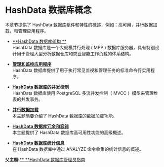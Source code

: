 # HashData 数据库概念

本章节提供了 HashData 数据库组件和特性的概述，例如：高可用，并行数据加载，和管理应用程序。

* [**HashData 数据库架构  **](/hashdata-shu-ju-ku-gai-nian/guan-yu-hashdata-jia-gou.md)  
  HashData 数据库是一个大规模并行处理 \( MPP \) 数据库服务器，具有特别设计用于管理大型分析数据仓库和商业智能工作负载的体系结构。

* [**管理和监控应用程序**](/hashdata-shu-ju-ku-gai-nian/guan-yu-guan-li-he-jian-shi-gong-ju.md)  
  HashData 数据库提供了用于执行常见监视和管理任务的标准命令行实用程序。

* [**HashData 数据库的并发控制**](/hashdata-shu-ju-ku-gai-nian/hashdata-shu-ju-ku-de-bing-fa-kong-zhi.md)  
  HashData 数据库使用 PostgreSQL 多流并发控制（ MVCC ）模型来管理堆表的并发事务。

* [**并行数据加载**](/hashdata-shu-ju-ku-gai-nian/guan-yu-ping-xing-shu-ju-jia-zai.md)  
  本主题简要介绍了 HashData 数据库的数据加载功能。

* [**HashData 数据库冗余和容错**](/hashdata-shu-ju-ku-gai-nian/hashdata-shu-ju-ku-zhong-rong-yu-he-gu-zhang-zhuan-yi.md)  
  本主题提供了 HashData 数据库高可用性功能的高级概述。

* [**HashData 数据库统计信息**](/hashdata-shu-ju-ku-gai-nian/hashdata-shu-ju-ku-zhong-guan-yu-shu-ju-ku-tong-ji-shu-ju.md)  
  在 HashData 数据库中通过 ANALYZE 命令收集的统计信息的概述。

**父主题:**[** **HashData 数据库管理员指南](/README.md)

